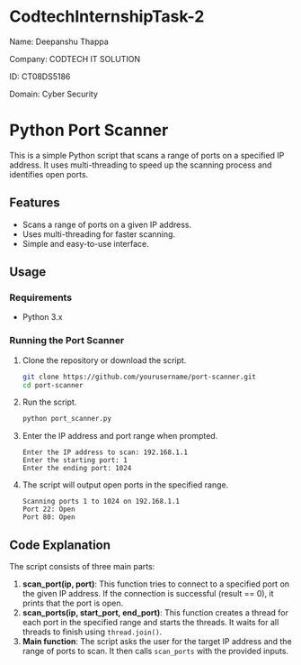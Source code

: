 # CodtechInternshipTask-2
Name:   Deepanshu Thappa

Company: CODTECH IT SOLUTION

ID:     CT08DS5186

Domain: Cyber Security

# Python Port Scanner

This is a simple Python script that scans a range of ports on a specified IP address. It uses multi-threading to speed up the scanning process and identifies open ports.

## Features
- Scans a range of ports on a given IP address.
- Uses multi-threading for faster scanning.
- Simple and easy-to-use interface.

## Usage

### Requirements
- Python 3.x

### Running the Port Scanner

1. Clone the repository or download the script.

    ```bash
    git clone https://github.com/yourusername/port-scanner.git
    cd port-scanner
    ```

2. Run the script.

    ```bash
    python port_scanner.py
    ```

3. Enter the IP address and port range when prompted.

    ```plaintext
    Enter the IP address to scan: 192.168.1.1
    Enter the starting port: 1
    Enter the ending port: 1024
    ```

4. The script will output open ports in the specified range.

    ```plaintext
    Scanning ports 1 to 1024 on 192.168.1.1
    Port 22: Open
    Port 80: Open
    ```

## Code Explanation

The script consists of three main parts:

1. **scan_port(ip, port)**: This function tries to connect to a specified port on the given IP address. If the connection is successful (result == 0), it prints that the port is open.
2. **scan_ports(ip, start_port, end_port)**: This function creates a thread for each port in the specified range and starts the threads. It waits for all threads to finish using `thread.join()`.
3. **Main function**: The script asks the user for the target IP address and the range of ports to scan. It then calls `scan_ports` with the provided inputs.
